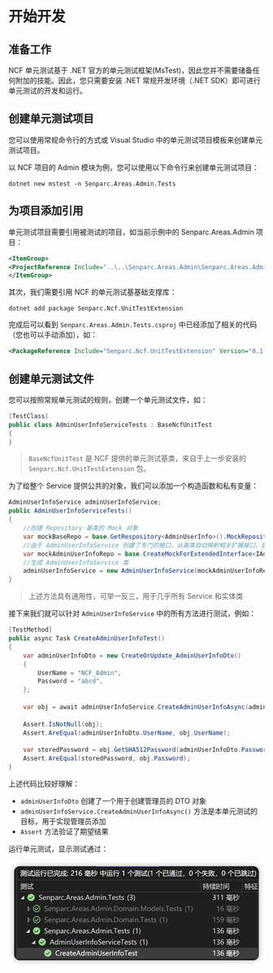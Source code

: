 ﻿# 开始开发

## 准备工作

NCF 单元测试基于 .NET 官方的单元测试框架(MsTest)，因此您并不需要储备任何附加的技能。因此，您只需要安装 .NET 常规开发环境（.NET SDK）即可进行单元测试的开发和运行。

## 创建单元测试项目

您可以使用常规命令行的方式或 Visual Studio 中的单元测试项目模板来创建单元测试项目。

以 NCF 项目的 Admin 模块为例，您可以使用以下命令行来创建单元测试项目：

```shell
dotnet new mstest -n Senparc.Areas.Admin.Tests
```

## 为项目添加引用

单元测试项目需要引用被测试的项目，如当前示例中的 Senparc.Areas.Admin 项目：

```xml
<ItemGroup>
<ProjectReference Include="..\..\Senparc.Areas.Admin\Senparc.Areas.Admin.csproj" />
</ItemGroup>
```

其次，我们需要引用 NCF 的单元测试基基础支撑库：

```shell
dotnet add package Senparc.Ncf.UnitTestExtension
```

完成后可以看到 `Senparc.Areas.Admin.Tests.csproj` 中已经添加了相关的代码（您也可以手动添加），如：

```xml
<PackageReference Include="Senparc.Ncf.UnitTestExtension" Version="0.1.1.2-preview1" />
```

## 创建单元测试文件

您可以按照常规单元测试的规则，创建一个单元测试文件，如：

```csharp
[TestClass]
public class AdminUserInfoServiceTests : BaseNcfUnitTest
{
}
```

> `BaseNcfUnitTest` 是 NCF 提供的单元测试基类，来自于上一步安装的 `Senparc.Ncf.UnitTestExtension` 包。

为了给整个 Service 提供公共的对象，我们可以添加一个构造函数和私有变量：

```csharp
AdminUserInfoService adminUserInfoService;
public AdminUserInfoServiceTests()
{
    //创建 Repository 基类的 Mock 对象
    var mockBaseRepo = base.GetRespository<AdminUserInfo>().MockRepository;
    //由于 AdminUserInfoService 创建了专门的接口，从基类自动映射相关扩展接口，如果直接使用 IClientRepositoryBase<AdminUserInfo> 操作数据，则这一句可以省略
    var mockAdminUserInfoRepo = base.CreateMockForExtendedInterface<IAdminUserInfoRepository, IClientRepositoryBase<AdminUserInfo>>(mockBaseRepo);
    //生成 AdminUserInfoService 类
    adminUserInfoService = new AdminUserInfoService(mockAdminUserInfoRepo.Object, null, base._serviceProvider);
}
```

> 上述方法具有通用性，可举一反三，用于几乎所有 Service 和实体类

接下来我们就可以针对 `AdminUserInfoService` 中的所有方法进行测试，例如：

```csharp
[TestMethod]
public async Task CreateAdminUserInfoTest()
{
    var adminUserInfoDto = new CreateOrUpdate_AdminUserInfoDto()
    {
        UserName = "NCF_Admin",
        Password = "abcd",
    };

    var obj = await adminUserInfoService.CreateAdminUserInfoAsync(adminUserInfoDto);

    Assert.IsNotNull(obj);
    Assert.AreEqual(adminUserInfoDto.UserName, obj.UserName);

    var storedPassword = obj.GetSHA512Password(adminUserInfoDto.Password, obj.PasswordSalt);
    Assert.AreEqual(storedPassword, obj.Password);
}
```

上述代码比较好理解：

- `adminUserInfoDto` 创建了一个用于创建管理员的 DTO 对象
- `adminUserInfoService.CreateAdminUserInfoAsync()` 方法是本单元测试的目标，用于实现管理员添加
- `Assert` 方法验证了期望结果

运行单元测试，显示测试通过：

<img src="./images/development-01.png" />
